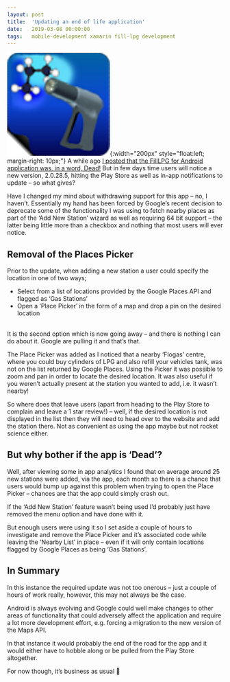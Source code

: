 ```yaml
---
layout: post
title:  'Updating an end of life application'
date:   2019-03-08 00:00:00
tags:   mobile-development xamarin fill-lpg development
---
```

![fill lpg logo](/assets/images/filllpg_logo.png){:width="200px" style="float:left; margin-right: 10px;"}
A while ago <a href='https://www.onthefencedevelopment.com/filllpg-for-android-is-dead-long-live-filllpg-for-android/' target='_blank'>I posted that the FillLPG for Android application was, in a word, Dead!</a> But in few days time users will notice a new version, 2.0.28.5, hitting the Play Store as well as in-app notifications to update – so what gives?

Have I changed my mind about withdrawing support for this app – no, I haven’t. Essentially my hand has been forced by Google’s recent decision to deprecate some of the functionality I was using to fetch nearby places as part of the ‘Add New Station’ wizard as well as requiring 64 bit support – the latter being little more than a checkbox and nothing that most users will ever notice.
<!--more-->
## Removal of the Places Picker

Prior to the update, when adding a new station a user could specify the location in one of two ways;

- Select from a list of locations provided by the Google Places API and flagged as ‘Gas Stations’
- Open a ‘Place Picker’ in the form of a map and drop a pin on the desired location

<br>
It is the second option which is now going away – and there is nothing I can do about it. Google are pulling it and that’s that.

The Place Picker was added as I noticed that a nearby ‘Flogas’ centre, where you could buy cylinders of LPG and also refill your vehicles tank, was not on the list returned by Google Places. Using the Picker it was possible to zoom and pan in order to locate the desired location. It was also useful if you weren’t actually present at the station you wanted to add, i.e. it wasn’t nearby!

So where does that leave users (apart from heading to the Play Store to complain and leave a 1 star review!) – well, if the desired location is not displayed in the list then they will need to head over to the website and add the station there. Not as convenient as using the app maybe but not rocket science either.

## But why bother if the app is ‘Dead’?

Well, after viewing some in app analytics I found that on average around 25 new stations were added, via the app, each month so there is a chance that users would bump up against this problem when trying to open the Place Picker – chances are that the app could simply crash out.

If the ‘Add New Station’ feature wasn’t being used I’d probably just have removed the menu option and have done with it.

But enough users were using it so I set aside a couple of hours to investigate and remove the Place Picker and it’s associated code while leaving the ‘Nearby List’ in place – even if it will only contain locations flagged by Google Places as being ‘Gas Stations’.

## In Summary

In this instance the required update was not too onerous – just a couple of hours of work really, however, this may not always be the case.

Android is always evolving and Google could well make changes to other areas of functionality that could adversely affect the application and require a lot more development effort, e.g. forcing a migration to the new version of the Maps API.

In that instance it would probably the end of the road for the app and it would either have to hobble along or be pulled from the Play Store altogether.

For now though, it’s business as usual 🙂